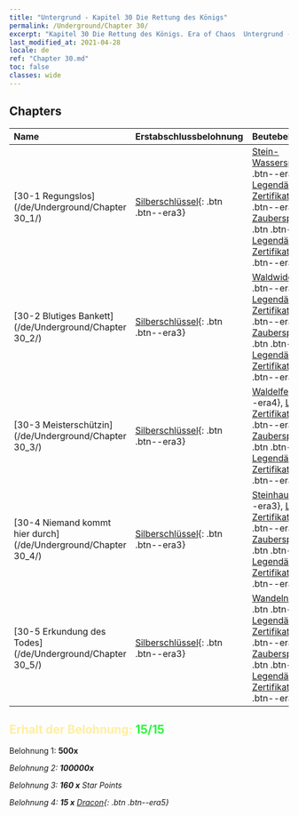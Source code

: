 ```yaml
---
title: "Untergrund - Kapitel 30 Die Rettung des Königs"
permalink: /Underground/Chapter 30/
excerpt: "Kapitel 30 Die Rettung des Königs. Era of Chaos  Untergrund - Kapitel 30. Die Rettung des Königs"
last_modified_at: 2021-04-28
locale: de
ref: "Chapter 30.md"
toc: false
classes: wide
---
```


## Chapters

  | Name |  Erstabschlussbelohnung | Beutebelohnung |
  |:------------|:------------|:------------| 
  | [30-1  Regungslos](/de/Underground/Chapter 30_1/) | [Silberschlüssel](/ItemsDE/con_693/){: .btn .btn--era3} | [Stein-Wasserspeier](/ItemsDE/unt_236/){: .btn .btn--era4}, [Legendäres Zertifikat +5](/ItemsDE/mat_102/){: .btn .btn--era5}, [Zauberspruchrollen](/ItemsDE/con_694/){: .btn .btn--era3}, [Legendäres Zertifikat +5](/ItemsDE/mat_102/){: .btn .btn--era5} |
  | [30-2  Blutiges Bankett](/de/Underground/Chapter 30_2/) | [Silberschlüssel](/ItemsDE/con_693/){: .btn .btn--era3} | [Waldwiderhall](/ItemsDE/her_465/){: .btn .btn--era3}, [Legendäres Zertifikat +5](/ItemsDE/mat_102/){: .btn .btn--era5}, [Zauberspruchrollen](/ItemsDE/con_694/){: .btn .btn--era3}, [Legendäres Zertifikat +5](/ItemsDE/mat_102/){: .btn .btn--era5} |
  | [30-3 Meisterschützin](/de/Underground/Chapter 30_3/) | [Silberschlüssel](/ItemsDE/con_693/){: .btn .btn--era3} | [Waldelfe](/ItemsDE/unt_201/){: .btn .btn--era4}, [Legendäres Zertifikat +5](/ItemsDE/mat_102/){: .btn .btn--era5}, [Zauberspruchrollen](/ItemsDE/con_694/){: .btn .btn--era3}, [Legendäres Zertifikat +5](/ItemsDE/mat_102/){: .btn .btn--era5} |
  | [30-4  Niemand kommt hier durch](/de/Underground/Chapter 30_4/) | [Silberschlüssel](/ItemsDE/con_693/){: .btn .btn--era3} | [Steinhaut](/ItemsDE/her_452/){: .btn .btn--era3}, [Legendäres Zertifikat +5](/ItemsDE/mat_102/){: .btn .btn--era5}, [Zauberspruchrollen](/ItemsDE/con_694/){: .btn .btn--era3}, [Legendäres Zertifikat +5](/ItemsDE/mat_102/){: .btn .btn--era5} |
  | [30-5  Erkundung des Todes](/de/Underground/Chapter 30_5/) | [Silberschlüssel](/ItemsDE/con_693/){: .btn .btn--era3} | [Wandelnde Tote](/ItemsDE/unt_209/){: .btn .btn--era3}, [Legendäres Zertifikat +5](/ItemsDE/mat_102/){: .btn .btn--era5}, [Zauberspruchrollen](/ItemsDE/con_694/){: .btn .btn--era3}, [Legendäres Zertifikat +5](/ItemsDE/mat_102/){: .btn .btn--era5} |


## <span style="color: #ffeea0">Erhalt der Belohnung: </span><span style="color: #27f73a">15/15</span>

 Belohnung 1:  **500x** <i class="fas fa-gem"/>

 Belohnung 2:  **100000x** <i class="fas fa-coins"/>

 Belohnung 3: **160 x** Star Points

 Belohnung 4: **15 x** [Dracon](/ItemsDE/her_387/){: .btn .btn--era5}

